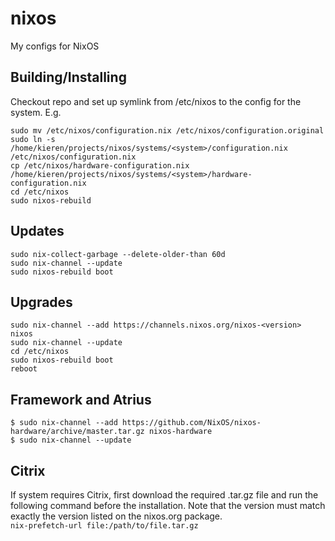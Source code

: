# nixos
My configs for NixOS
 
## Building/Installing
Checkout repo and set up symlink from /etc/nixos to the config for the system. E.g.  
```
sudo mv /etc/nixos/configuration.nix /etc/nixos/configuration.original
sudo ln -s /home/kieren/projects/nixos/systems/<system>/configuration.nix /etc/nixos/configuration.nix
cp /etc/nixos/hardware-configuration.nix /home/kieren/projects/nixos/systems/<system>/hardware-configuration.nix
cd /etc/nixos
sudo nixos-rebuild
```

## Updates
```
sudo nix-collect-garbage --delete-older-than 60d
sudo nix-channel --update
sudo nixos-rebuild boot
```

## Upgrades
```
sudo nix-channel --add https://channels.nixos.org/nixos-<version> nixos
sudo nix-channel --update
cd /etc/nixos
sudo nixos-rebuild boot
reboot
```

## Framework and Atrius
```
$ sudo nix-channel --add https://github.com/NixOS/nixos-hardware/archive/master.tar.gz nixos-hardware
$ sudo nix-channel --update
```

## Citrix
If system requires Citrix, first download the required .tar.gz file and run the following command before the installation. Note that the version must match exactly the version listed on the nixos.org package.   
`nix-prefetch-url file:/path/to/file.tar.gz`  
